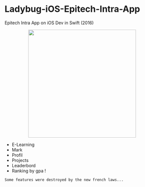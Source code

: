 # Ladybug-iOS-Epitech-Intra-App
Epitech Intra App on iOS Dev in Swift (2016)


<p align="center">
  <img src="http://www.langy.fr/images/ladybug1.png" width="350"/>
</p>


* E-Learning
* Mark
* Profil
* Projects
* Leaderbord
* Ranking by gpa !

```
Some features were destroyed by the new french laws...
```
